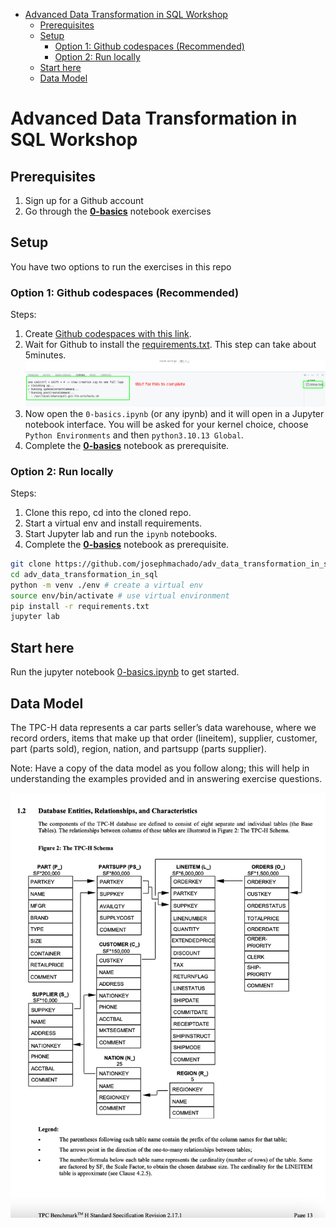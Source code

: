 

* [Advanced Data Transformation in SQL Workshop](#advanced-data-transformation-in-sql-workshop)
    * [Prerequisites](#prerequisites)
    * [Setup](#setup)
        * [Option 1: Github codespaces (Recommended)](#option-1-github-codespaces-recommended)
        * [Option 2: Run locally](#option-2-run-locally)
    * [Start here](#start-here)
    * [Data Model](#data-model)

# Advanced Data Transformation in SQL Workshop

## Prerequisites

1. Sign up for a Github account
2. Go through the **[0-basics](./0-basics.ipynb)** notebook exercises

## Setup

You have two options to run the exercises in this repo

### Option 1: Github codespaces (Recommended)

Steps:

1. Create [Github codespaces with this link](https://github.com/codespaces/new?skip_quickstart=true&machine=basicLinux32gb&repo=833339774&ref=main&geo=UsEast).
2. Wait for Github to install the [requirements.txt](./requirements.txt). This step can take about 5minutes.
        ![installation](./images/inst.png)
3. Now open the `0-basics.ipynb` (or any ipynb) and it will open in a Jupyter notebook interface. You will be asked for your kernel choice, choose `Python Environments` and then `python3.10.13 Global`.
4. Complete the **[0-basics](./0-basics.ipynb)** notebook as prerequisite.

### Option 2: Run locally

Steps:

1. Clone this repo, cd into the cloned repo.
2. Start a virtual env and install requirements.
3. Start Jupyter lab and run the `ipynb` notebooks.
4. Complete the **[0-basics](./0-basics.ipynb)** notebook as prerequisite.

```bash
git clone https://github.com/josephmachado/adv_data_transformation_in_sql.git
cd adv_data_transformation_in_sql
python -m venv ./env # create a virtual env
source env/bin/activate # use virtual environment
pip install -r requirements.txt
jupyter lab
```

## Start here

Run the jupyter notebook [0-basics.ipynb](./0-basics.ipynb) to get started.

## Data Model

The TPC-H data represents a car parts seller’s data warehouse, where we record orders, items that make up that order (lineitem), supplier, customer, part (parts sold), region, nation, and partsupp (parts supplier). 

Note: Have a copy of the data model as you follow along; this will help in understanding the examples provided and in answering exercise questions.

![](./tpch_erd.png)

